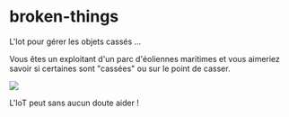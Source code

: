 # broken-things
L'Iot pour gérer les objets cassés ...

Vous êtes un exploitant d'un parc d'éoliennes maritimes et vous aimeriez savoir si 
certaines sont "cassées" ou sur le point de casser.

![](eoliennes.jpg)

L'IoT peut sans aucun doute aider !
